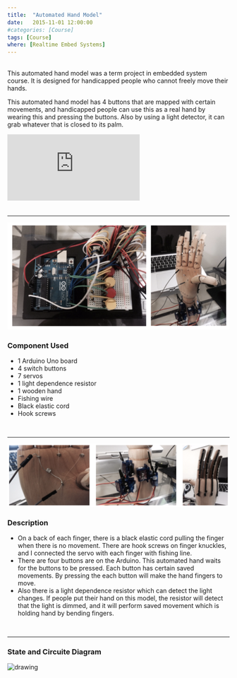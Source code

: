 ```yaml
---
title:  "Automated Hand Model"
date:   2015-11-01 12:00:00
#categories: [Course]
tags: [Course]
where: [Realtime Embed Systems]
---
```



<br/>This automated hand model was a term project in embedded system course. 
It is designed for handicapped people who cannot freely move their hands. 

This automated hand model has 4 buttons that are mapped with certain movements, and
handicapped people can use this as a real hand by wearing this and pressing the buttons. 
Also by using a light detector, it can grab whatever that is closed to its palm.  

<div class="video_container"> 
<iframe class="responsive-iframe" src="https://www.youtube.com/embed/E8ypOCsl18E" frameborder="0" allowfullscreen="true"></iframe>
</div>



<br/>

---
<img src="../images/posts/automated-hand-model/picture1.png" alt="drawing" width="700"/>

### Component Used
- 1 Arduino Uno board
- 4 switch buttons
- 7 servos
- 1 light dependence resistor
- 1 wooden hand
- Fishing wire
- Black elastic cord
- Hook screws

<br/>

---
<img src="../images/posts/automated-hand-model/picture2.png" alt="drawing" width="900"/>

### Description
- On a back of each finger, there is a black elastic cord pulling the finger 
when there is no movement. There are hook screws on finger knuckles, and I connected 
the servo with each finger with fishing line.
- There are four buttons are on the Arduino. This automated hand waits for the buttons 
to be pressed. Each button has certain saved movements. By pressing the each button 
will make the hand fingers to move.
- Also there is a light dependence resistor which can detect the light changes. If 
people put their hand on this model, the resistor will detect that the light is dimmed, 
and it will perform saved movement which is holding hand by bending fingers.

<br/>

---
### State and Circuite Diagram

<img src="../images/posts/automated-hand-model/state-and-circuite-diagram.png" alt="drawing" width="900"/>


<br/>